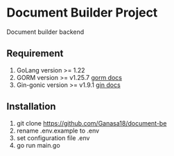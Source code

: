 # Document Builder Project

Document builder backend

## Requirement

1. GoLang version >= 1.22
2. GORM version >= v1.25.7 [gorm docs](https://gorm.io/docs/index.html)
3. Gin-gonic version >= v1.9.1 [gin docs](https://gin-gonic.com/docs/quickstart/)

## Installation

1. git clone https://github.com/Ganasa18/document-be
2. rename .env.example to .env
3. set configuration file .env
4. go run main.go

